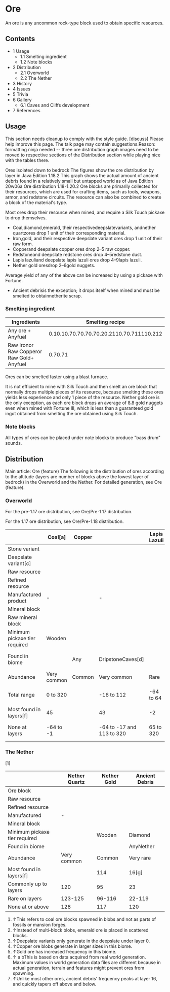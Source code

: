 # Ore
An ore is any uncommon rock-type block used to obtain specific resources.

## Contents
- 1 Usage
	- 1.1 Smelting ingredient
	- 1.2 Note blocks
- 2 Distribution
	- 2.1 Overworld
	- 2.2 The Nether
- 3 History
- 4 Issues
- 5 Trivia
- 6 Gallery
	- 6.1 Caves and Cliffs development
- 7 References

## Usage

  

This section needs cleanup to comply with the style guide. [discuss]
Please help improve this page. The talk page may contain suggestions.Reason: formatting ninja needed -- three ore distribution graph images need to be moved to respective sections of the Distribution section while playing nice with the tables there.


Ores isolated down to bedrock
The figures show the ore distribution by layer in Java Edition 1.18.2
This graph shows the actual amount of ancient debris found in a relatively small but untapped world as of Java Edition 20w06a
Ore distribution 1.18-1.20.2
Ore blocks are primarily collected for their resources, which are used for crafting items, such as tools, weapons, armor, and redstone circuits. The resource can also be combined to create a block of the material's type. 

Most ores drop their resource when mined, and require a Silk Touch pickaxe to drop themselves.

- Coal,diamond,emerald, their respectivedeepslatevariants, andnether quartzores drop 1 unit of their corresponding material.
- Iron,gold, and their respective deepslate variant ores drop 1 unit of their raw form.
- Copperand deepslate copper ores drop 2–5 raw copper.
- Redstoneand deepslate redstone ores drop 4–5redstone dust.
- Lapis lazuliand deepslate lapis lazuli ores drop 4–9lapis lazuli.
- Nether gold oresdrop 2–6gold nuggets.

Average yield of any of the above can be increased by using a pickaxe with Fortune.

- Ancient debrisis the exception; it drops itself when mined and must be smelted to obtainnetherite scrap.

### Smelting ingredient
| Ingredients                                           | Smelting recipe                           |
|-------------------------------------------------------|-------------------------------------------|
| Any ore + Anyfuel                                     | 0.10.10.70.70.70.70.20.2110.70.711110.212 |
| Raw Ironor<br/>Raw Copperor<br/>Raw Gold+<br/>Anyfuel | 0.70.71                                   |

Ores can be smelted faster using a blast furnace.

It is not efficient to mine with Silk Touch and then smelt an ore block that normally drops multiple pieces of its resource, because smelting these ores yields less experience and only 1 piece of the resource. Nether gold ore is the only exception, as each ore block drops an average of 8.8 gold nuggets even when mined with Fortune III, which is less than a guaranteed gold ingot obtained from smelting the ore obtained using Silk Touch.

### Note blocks
All types of ores can be placed under note blocks to produce "bass drum" sounds.

## Distribution
Main article: Ore (feature)
The following is the distribution of ores according to the altitude (layers are number of blocks above the lowest layer of bedrock) in the Overworld and the Nether. For detailed generation, see Ore (feature).

### Overworld
For the pre-1.17 ore distribution, see Ore/Pre-1.17 distribution.

For the 1.17 ore distribution, see Ore/Pre-1.18 distribution.

|                               | Coal[a]     | Copper |                           | Lapis Lazuli | Iron       | Gold      |             | Redstone  | Diamond       | Emerald[b]                    |
|-------------------------------|-------------|--------|---------------------------|--------------|------------|-----------|-------------|-----------|---------------|-------------------------------|
| Stone variant                 |             |        |                           |              |            |           |             |           |               |                               |
| Deepslate variant[c]          |             |        |                           |              |            |           |             |           |               |                               |
| Raw resource                  |             |        |                           |              |            |           |             |           |               |                               |
| Refined resource              |             |        |                           |              |            |           |             |           |               |                               |
| Manufactured product          | -           |        | -                         |              |            |           |             | -         | -             | -                             |
| Mineral block                 |             |        |                           |              |            |           |             |           |               |                               |
| Raw mineral block             |             |        |                           |              |            |           |             |           |               |                               |
| Minimum pickaxe tier required | Wooden      |        |                           |              | Stone      |           |             |           |               | Iron                          |
| Found in biome                |             | Any    | DripstoneCaves[d]         |              |            | Any       | Badlands[e] |           | Any           | Mountains<br/>Windswept Hills |
| Abundance                     | Very common | Common | Very common               | Rare         | Common     | Rare      | Common      | Uncommon  | Very uncommon | Uncommon                      |
| Total range                   | 0 to 320    |        | -16 to 112                | -64 to 64    | -64 to 320 | -64 to 32 | -64 to 256  |           | -64 to 16     | -16 to 320                    |
| Most found in layers[f]       | 45          |        | 43                        | -2           | 14         | -18       | 32 to 256   |           | -59           | 85                            |
| None at layers                | -64 to -1   |        | -64 to -17 and 113 to 320 | 65 to 320    | 73 to 79   | 33 to 320 | 257 to 320  | 15 to 320 | 16 to 320     | -64 to -17                    |

### The Nether
[1]

|                                   | Nether Quartz | Nether Gold | Ancient Debris |
|-----------------------------------|---------------|-------------|----------------|
| Ore block                         |               |             |                |
| Raw resource                      |               |             |                |
| Refined resource                  |               |             |                |
| Manufactured                      | -             |             |                |
| Mineral block                     |               |             |                |
| Minimum pickaxe<br/>tier required |               | Wooden      | Diamond        |
| Found in biome                    |               |             | AnyNether      |
| Abundance                         | Very common   | Common      | Very rare      |
| Most found in layers[f]           |               | 114         | 16[g]          |
| Commonly up to layers             | 120           | 95          | 23             |
| Rare on layers                    | 123-125       | 96-116      | 22-119         |
| None at or above                  | 128           | 117         | 120            |

1. ↑This refers to coal ore blocks spawned in blobs and not as parts of fossils or mansion forges.
2. ↑Instead of multi-block blobs, emerald ore is placed in scattered blocks.
3. ↑Deepslate variants only generate in the deepslate under layer 0.
4. ↑Copper ore blobs generate in larger sizes in this biome.
5. ↑Gold ore has increased frequency in this biome.
6. ↑ a bThis is based on data acquired from real world generation. Maximum values in world generation data files are different because in actual generation, terrain and features might prevent ores from spawning.
7. ↑Unlike most other ores, ancient debris' frequency peaks at layer 16, and quickly tapers off above and below.

